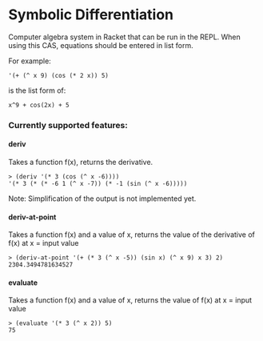 # Symbolic Differentiation

Computer algebra system in Racket that can be run in the REPL.  When using this CAS, equations should be entered in list form.

For example:

```
'(+ (^ x 9) (cos (* 2 x)) 5)
```
is the list form of:
```
x^9 + cos(2x) + 5
```

### Currently supported features:

#### deriv

Takes a function f(x), returns the derivative.

```
> (deriv '(* 3 (cos (^ x -6))))
'(* 3 (* (* -6 1 (^ x -7)) (* -1 (sin (^ x -6)))))
```

Note: Simplification of the output is not implemented yet.

#### deriv-at-point

Takes a function f(x) and a value of x, returns the value of the derivative of f(x) at x = input value

```
> (deriv-at-point '(+ (* 3 (^ x -5)) (sin x) (^ x 9) x 3) 2)
2304.3494781634527
```

#### evaluate

Takes a function f(x) and a value of x, returns the value of f(x) at x = input value

```
> (evaluate '(* 3 (^ x 2)) 5)
75
```
